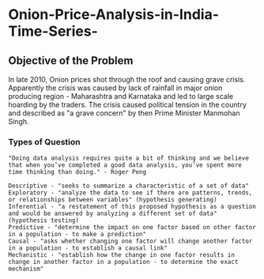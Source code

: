 # Onion-Price-Analysis-in-India-Time-Series-


## Objective of the Problem

In late 2010, Onion prices shot through the roof and causing grave crisis. Apparently the crisis was caused by lack of rainfall in major onion producing region - Maharashtra and Karnataka and led to large scale hoarding by the traders. The crisis caused political tension in the country and described as "a grave concern" by then Prime Minister Manmohan Singh.

### Types of Question

    "Doing data analysis requires quite a bit of thinking and we believe that when you’ve completed a good data analysis, you’ve spent more time thinking than doing." - Roger Peng

    Descriptive - "seeks to summarize a characteristic of a set of data"
    Exploratory - "analyze the data to see if there are patterns, trends, or relationships between variables" (hypothesis generating)
    Inferential - "a restatement of this proposed hypothesis as a question and would be answered by analyzing a different set of data" (hypothesis testing)
    Predictive - "determine the impact on one factor based on other factor in a population - to make a prediction"
    Causal - "asks whether changing one factor will change another factor in a population - to establish a causal link"
    Mechanistic - "establish how the change in one factor results in change in another factor in a population - to determine the exact mechanism"
